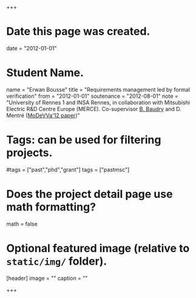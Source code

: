 +++
# Date this page was created.
date = "2012-01-01"

# Student Name.
name = "Erwan Bousse"
title = "Requirements management led by formal verification"
from = "2012-01-01"
soutenance = "2012-08-01"
note = "University of Rennes 1 and INSA Rennes, in collaboration with Mitsubishi Electric R&amp;D Centre Europe (MERCE). Co-supervisor [B. Baudry](http://www.irisa.fr/triskell/perso_pro/bbaudry/) and D. Mentré ([MoDeVVa'12 paper](http://hal.inria.fr/hal-00741134/en))"

# Tags: can be used for filtering projects.
#tags = ["past","phd","grant"]
tags = ["pastmsc"]

# Does the project detail page use math formatting?
math = false

# Optional featured image (relative to `static/img/` folder).
[header]
image = ""
caption = ""

+++
